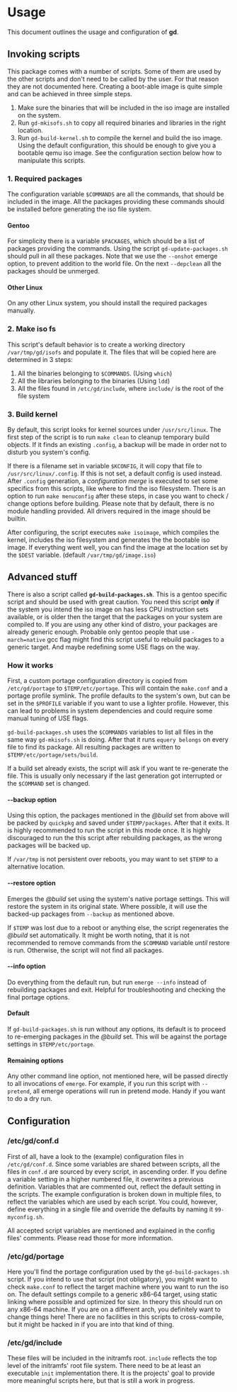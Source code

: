 # Usage

This document outlines the usage and configuration of **gd**.

## Invoking scripts
This package comes with a number of scripts. Some of them are used by the other scripts and don't need to be called by the user. For that reason they are not documented here. Creating a boot-able image is quite simple and can be achieved in three simple steps.
1. Make sure the binaries that will be included in the iso image are installed on the system.
2. Run `gd-mkisofs.sh` to copy all required binaries and libraries in the right location.
3. Run `gd-build-kernel.sh` to compile the kernel and build the iso image.
Using the default configuration, this should be enough to give you a bootable qemu iso image. See the configuration section below how to manipulate this scripts.

### 1. Required packages

The configuration variable `$COMMANDS` are all the commands, that should be included in the image. All the packages providing these commands should be installed before generating the iso file system.

#### Gentoo

For simplicity there is a variable `$PACKAGES`, which should be a list of packages providing the commands. Using the script `gd-update-packages.sh` should pull in all these packages. Note that we use the `--onshot` emerge option, to prevent addition to the world file. On the next `--depclean` all the packages should be unmerged.

#### Other Linux

On any other Linux system, you should install the required packages manually.

### 2. Make iso fs

This script's default behavior is to create a working directory `/var/tmp/gd/isofs` and populate it. The files that will be copied here are determined in 3 steps:
1. All the binaries belonging to `$COMMANDS`. (Using `which`)
2. All the libraries belonging to the binaries (Using `ldd`)
3. All the files found in `/etc/gd/include`, where `include/` is the root of the file system

### 3. Build kernel

By default, this script looks for kernel sources under `/usr/src/linux`. The first step of the script is to run `make clean` to cleanup temporary build objects. If it finds an existing `.config`, a backup will be made in order not to disturb you system's config.

If there is a filename set in variable `$KCONFIG`, it will copy that file to `/usr/src/linux/.config`. If this is not set, a default config is used instead. After `.config` generation, a *configuration merge* is executed to set some specifics from this scripts, like where to find the iso filesystem. There is an option to run `make menuconfig` after these steps, in case you want to check / change options before building. Please note that by default, there is no module handling provided. All drivers required in the image should be builtin.

After configuring, the script executes `make isoimage`, which compiles the kernel, includes the iso filesystem and generates the the bootable iso image. If everything went well, you can find the image at the location set by the `$DEST` variable. (default `/var/tmp/gd/image.iso`)

## Advanced stuff

There is also a script called **`gd-build-packages.sh`**. This is a gentoo specific script and should be used with great caution. You need this script **only** if the system you intend the iso image on has less CPU instruction sets available, or is older then the target that the packages on your system are compiled to. If you are using any other kind of distro, your packages are already generic enough. Probable only gentoo people that use `-march=native` gcc flag might find this script useful to rebuild packages to a generic target. And maybe redefining some USE flags on the way.

### How it works

First, a custom portage configuration directory is copied from `/etc/gd/portage` to `$TEMP/etc/portage`. This will contain the `make.conf` and a portage profile symlink. The profile defaults to the system's own, but can be set in the `$PROFILE` variable if you want to use a lighter profile. However, this can lead to problems in system dependencies and could require some manual tuning of USE flags.

`gd-build-packages.sh` uses the `$COMMANDS` variables to list all files in the same way `gd-mkisofs.sh` is doing. After that it runs `equery belongs` on every file to find its package. All resulting packages are written to `$TEMP/etc/portage/sets/build`.

If a build set already exists, the script will ask if you want te re-generate the file. This is usually only necessary if the last generation got interrupted or the `$COMMAND` set is changed.

#### --backup option

Using this option, the packages mentioned in the *@build* set from above will be packed by `quickpkg` and saved under `$TEMP/packages`. After that it exits. It is highly recommended to run the script in this mode once. It is highly discouraged to run the this script after rebuilding packages, as the wrong packages will be backed up.

If `/var/tmp` is not persistent over reboots, you may want to set `$TEMP` to a alternative location.

#### --restore option

Emerges the *@build* set using the system's native portage settings. This will restore the system in its original state. Where possible, it will use the backed-up packages from `--backup` as mentioned above.

If `$TEMP` was lost due to a reboot or anything else, the script regenerates the *@build* set automatically. It might be worth noting, that it is not recommended to remove commands from the `$COMMAND` variable *until* restore is run. Otherwise, the script will not find all packages.

#### --info option

Do everything from the default run, but run `emerge --info` instead of rebuilding packages and exit. Helpful for troubleshooting and checking the final portage options.

#### Default

If `gd-build-packages.sh` is run without any options, its default is to proceed to re-emerging packages in the *@build* set. This will be against the portage settings in `$TEMP/etc/portage`.

#### Remaining options
Any other command line option, not mentioned here, will be passed directly to all invocations of `emerge`. For example, if you run this script with `--pretend`, all emerge operations will run in pretend mode. Handy if you want to do a dry run.

## Configuration

### /etc/gd/conf.d

First of all, have a look to the (example) configuration files in `/etc/gd/conf.d`. Since some variables are shared between scripts, all the files in `conf.d` are sourced by every script, in ascending order.
If you define a variable setting in a higher numbered file, it overwrites a previous definition. Variables that are commented out, reflect the default setting in the scripts. The example configuration is broken down in multiple files, to reflect the variables which are used by each script. You could, however, define everything in a single file and override the defaults by naming it `99-myconfig.sh`.

All accepted script variables are mentioned and explained in the config files' comments. Please read those for more information.

### /etc/gd/portage

Here you'll find the portage configuration used by the `gd-build-packages.sh` script. If you intend to use that script (not obligatory), you might want to check `make.conf` to reflect the target machine where you want to run the iso on. The default settings compile to a generic x86-64 target, using static linking where possible and optimized for size. In theory this should run on any x86-64 machine. If you are on a different arch, you definitely want to change things here!
There are no facilities in this scripts to cross-compile, but it might be hacked in if you are into that kind of thing.

### /etc/gd/include

These files will be included in the initramfs root. `include` reflects the top level of the initramfs' root file system. There need to be at least an executable `init` implementation there.
It is the projects' goal to provide more meaningful scripts here, but that is still a work in progress.